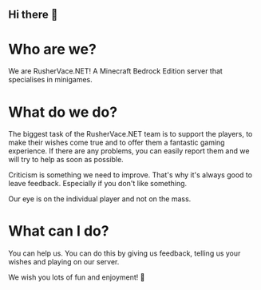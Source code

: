 ## Hi there 👋

# Who are we?
We are RusherVace.NET! A Minecraft Bedrock Edition server that specialises in minigames.

# What do we do?
The biggest task of the RusherVace.NET team is to support the players, to make their wishes come true and to offer them a fantastic gaming experience.
If there are any problems, you can easily report them and we will try to help as soon as possible.

Criticism is something we need to improve. That's why it's always good to leave feedback. Especially if you don't like something.

Our eye is on the individual player and not on the mass. 

# What can I do?
You can help us. You can do this by giving us feedback, telling us your wishes and playing on our server.


We wish you lots of fun and enjoyment! 👋
